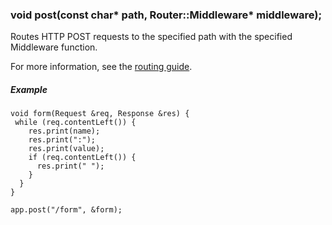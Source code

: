 <h3 id='app.post'>void post(const char* path, Router::Middleware* middleware);</h3>

Routes HTTP POST requests to the specified path with the specified Middleware function.

For more information, see the [routing guide](/guide/routing.html).

##### Example
```arduino
void form(Request &req, Response &res) {
 while (req.contentLeft()) {
    res.print(name);
    res.print(":");
    res.print(value);
    if (req.contentLeft()) {
      res.print(" ");
    }
  }
}

app.post("/form", &form);
```
